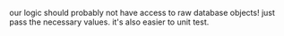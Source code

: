 



our logic should probably not have access to raw database objects!
just pass the necessary values. it's also easier to unit test.